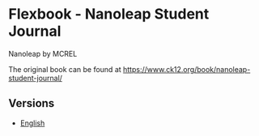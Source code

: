 # Flexbook - Nanoleap Student Journal

Nanoleap by MCREL

The original book can be found at https://www.ck12.org/book/nanoleap-student-journal/

## Versions

* [English](https://liascript.github.io/course/?https://raw.githubusercontent.com/LiaBooks/Flexbook-Nanoleap-Student-Journal/main/English/README.md)
